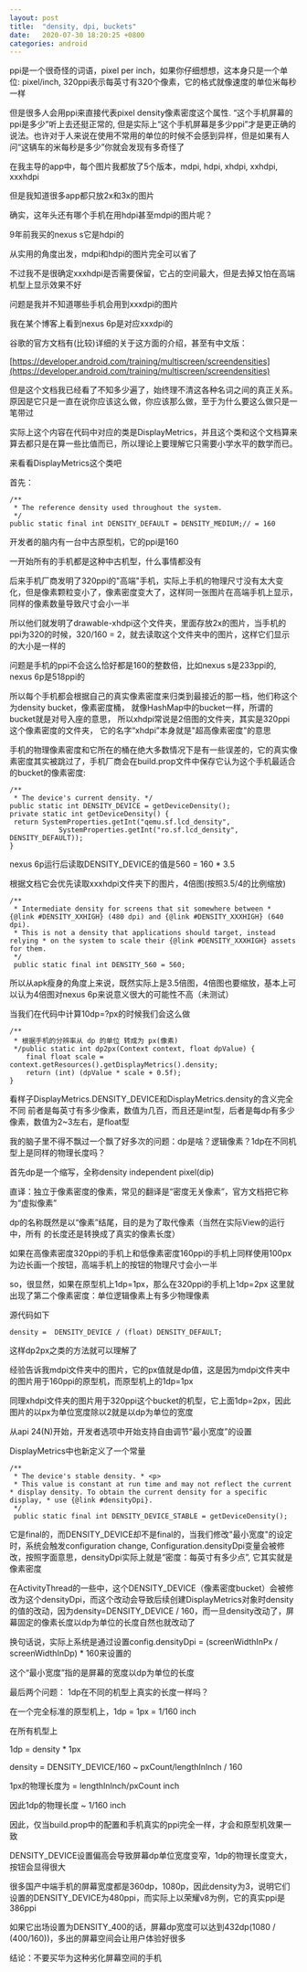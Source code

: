 ```yaml
---
layout: post
title:  "density, dpi, buckets"
date:   2020-07-30 18:20:25 +0800
categories: android
---
```

ppi是一个很奇怪的词语，pixel per inch，如果你仔细想想，这本身只是一个单位: pixel/inch, 320ppi表示每英寸有320个像素，它的格式就像速度的单位米每秒一样

但是很多人会用ppi来直接代表pixel density像素密度这个属性. “这个手机屏幕的ppi是多少”听上去还挺正常的, 但是实际上“这个手机屏幕是多少ppi”才是更正确的说法。也许对于人来说在使用不常用的单位的时候不会感到异样，但是如果有人问“这辆车的米每秒是多少”你就会发现有多奇怪了


在我主导的app中，每个图片我都放了5个版本，mdpi, hdpi, xhdpi, xxhdpi, xxxhdpi

但是我知道很多app都只放2x和3x的图片

确实，这年头还有哪个手机在用hdpi甚至mdpi的图片呢？

9年前我买的nexus s它是hdpi的

从实用的角度出发，mdpi和hdpi的图片完全可以省了

不过我不是很确定xxxhdpi是否需要保留，它占的空间最大，但是去掉又怕在高端机型上显示效果不好

  

问题是我并不知道哪些手机会用到xxxdpi的图片

我在某个博客上看到nexus 6p是对应xxxdpi的

  

谷歌的官方文档有(比较)详细的关于这方面的介绍，甚至有中文版：

[https://developer.android.com/training/multiscreen/screendensities](https://developer.android.com/training/multiscreen/screendensities)

但是这个文档我已经看了不知多少遍了，始终理不清这各种名词之间的真正关系。原因是它只是一直在说你应该这么做，你应该那么做，至于为什么要这么做只是一笔带过

实际上这个内容在代码中对应的类是DisplayMetrics，并且这个类和这个文档算来算去都只是在算一些比值而已，所以理论上要理解它只需要小学水平的数学而已。

  

来看看DisplayMetrics这个类吧

首先：

    /**  
     * The reference density used throughout the system. 
     */
    public static final int DENSITY_DEFAULT = DENSITY_MEDIUM;// = 160

开发者的脑内有一台中古原型机，它的ppi是160

一开始所有的手机都是这种中古机型，什么事情都没有

后来手机厂商发明了320ppi的"高端"手机，实际上手机的物理尺寸没有太大变化，但是像素颗粒变小了，像素密度变大了，这样同一张图片在高端手机上显示，同样的像素数量导致尺寸会小一半

所以他们就发明了drawable-xhdpi这个文件夹，里面存放2x的图片，当手机的ppi为320的时候，320/160 = 2，就去读取这个文件夹中的图片，这样它们显示的大小是一样的

问题是手机的ppi不会这么恰好都是160的整数倍，比如nexus s是233ppi的, nexus 6p是518ppi的

所以每个手机都会根据自己的真实像素密度来归类到最接近的那一档，他们称这个为density bucket，像素密度桶，
就像HashMap中的bucket一样，所谓的bucket就是对号入座的意思，
所以xhdpi常说是2倍图的文件夹，其实是320ppi这个像素密度的文件夹，
它的名字“xhdpi”本身就是"超高像素密度"的意思


手机的物理像素密度和它所在的桶在绝大多数情况下是有一些误差的，它的真实像素密度其实被跳过了，手机厂商会在build.prop文件中保存它认为这个手机最适合的bucket的像素密度:

    /**  
     * The device's current density. */
    public static int DENSITY_DEVICE = getDeviceDensity();
    private static int getDeviceDensity() {  
	 return SystemProperties.getInt("qemu.sf.lcd_density",  
	            SystemProperties.getInt("ro.sf.lcd_density", DENSITY_DEFAULT));  
	}

nexus  6p运行后读取DENSITY_DEVICE的值是560 = 160 * 3.5

根据文档它会优先读取xxxhdpi文件夹下的图片，4倍图(按照3.5/4的比例缩放)

    /**  
     * Intermediate density for screens that sit somewhere between * {@link #DENSITY_XXHIGH} (480 dpi) and {@link #DENSITY_XXXHIGH} (640 dpi).  
     * This is not a density that applications should target, instead relying * on the system to scale their {@link #DENSITY_XXXHIGH} assets for them.  
     */
     public static final int DENSITY_560 = 560;

所以从apk瘦身的角度上来说，既然实际上是3.5倍图，4倍图也要缩放，基本上可以认为4倍图对nexus 6p来说意义很大的可能性不高（未测试）

当我们在代码中计算10dp=?px的时候我们会这么做

    /**  
     * 根据手机的分辨率从 dp 的单位 转成为 px(像素)  
     */public static int dp2px(Context context, float dpValue) {  
        final float scale = context.getResources().getDisplayMetrics().density;  
        return (int) (dpValue * scale + 0.5f);  
    }

看样子DisplayMetrics.DENSITY_DEVICE和DisplayMetrics.density的含义完全不同
前者是每英寸有多少像素，数值为几百，而且还是int型，后者是每dp有多少像素，数值为2~3左右，是float型

我的脑子里不得不飘过一个飘了好多次的问题：dp是啥？逻辑像素？1dp在不同机型上是同样的物理长度吗？

首先dp是一个缩写，全称density independent pixel(dip)

直译：独立于像素密度的像素，常见的翻译是“密度无关像素”，官方文档把它称为“虚拟像素”

dp的名称既然是以“像素”结尾，目的是为了取代像素（当然在实际View的运行中，所有 的长度还是转换成了真实的像素长度）

如果在高像素密度320ppi的手机上和低像素密度160ppi的手机上同样使用100px为边长画一个按钮，高端手机上的按钮的物理尺寸会小一半

so，很显然，如果在原型机上1dp=1px，那么在320ppi的手机上1dp=2px
这里就出现了第二个像素密度：单位逻辑像素上有多少物理像素

源代码如下

    density =  DENSITY_DEVICE / (float) DENSITY_DEFAULT;

这样dp2px之类的方法就可以理解了

经验告诉我mdpi文件夹中的图片，它的px值就是dp值，这是因为mdpi文件夹中的图片用于160ppi的原型机，而原型机上的1dp=1px

同理xhdpi文件夹的图片用于320ppi这个bucket的机型，它上面1dp=2px，因此图片的以px为单位宽度除以2就是以dp为单位的宽度

从api 24(N)开始，开发者选项中开始支持自由调节“最小宽度”的设置

DisplayMetrics中也新定义了一个常量

    /**  
     * The device's stable density. * <p>  
     * This value is constant at run time and may not reflect the current * display density. To obtain the current density for a specific display, * use {@link #densityDpi}.  
     */
     public static final int DENSITY_DEVICE_STABLE = getDeviceDensity();

它是final的，而DENSITY_DEVICE却不是final的，当我们修改"最小宽度"的设定时，系统会触发configuration change, Configuration.densityDpi变量会被修改，按照字面意思，densityDpi实际上就是“密度：每英寸有多少点”, 它其实就是像素密度

在ActivityThread的一些中，这个DENSITY_DEVICE（像素密度bucket）会被修改为这个densityDpi，而这个改动会导致后续创建DisplayMetrics对象时density的值的改动，因为density=DENSITY_DEVICE / 160，而一旦density改动了，屏幕固定的像素长度以dp为单位的长度自然也就改动了

换句话说，实际上系统是通过设置config.densityDpi = (screenWidthInPx / screenWidthInDp) * 160来设置的

这个“最小宽度”指的是屏幕的宽度以dp为单位的长度

最后两个问题：
1dp在不同的机型上真实的长度一样吗？

在一个完全标准的原型机上，1dp = 1px = 1/160 inch

在所有机型上

1dp = density * 1px

density = DENSITY_DEVICE/160 ~ pxCount/lengthInInch / 160

1px的物理长度为 = lengthInInch/pxCount inch

因此1dp的物理长度 ~ 1/160 inch

因此，仅当build.prop中的配置和手机真实的ppi完全一样，才会和原型机效果一致

DENSITY_DEVICE设置偏高会导致屏幕dp单位宽度变窄，1dp的物理长度变大，按钮会显得很大

很多国产中端手机的屏幕宽度都是360dp，1080p，因此density为3，说明它们设置的DENSITY_DEVICE为480ppi，而实际上以荣耀v8为例，它的真实ppi是386ppi

如果它出场设置为DENSITY_400的话，屏幕dp宽度可以达到432dp(1080 / (400/160))，多出的屏幕空间会让用户体验好很多

结论：不要买华为这种劣化屏幕空间的手机